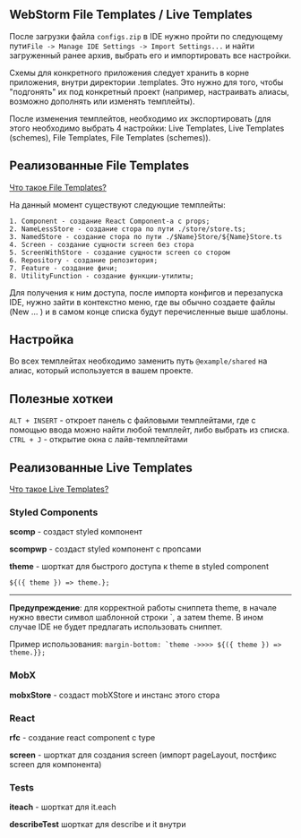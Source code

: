 ## WebStorm File Templates / Live Templates 

После загрузки файла ```configs.zip``` в IDE нужно пройти по следующему пути```File -> Manage IDE Settings -> Import Settings...``` 
и найти загруженный ранее архив, выбрать его и импортировать все настройки.

Схемы для конкретного приложения следует хранить в корне приложения, внутри директории .templates.
Это нужно для того, чтобы "подгонять" их под конкретный проект (например, настраивать алиасы, возможно дополнять или изменять темплейты).

После изменения темплейтов, необходимо их экспортировать (для этого необходимо выбрать 4 настройки: Live Templates, Live Templates (schemes), 
File Templates, File Templates (schemes)).

## Реализованные File Templates
[Что такое File Templates?](https://www.jetbrains.com/help/webstorm/using-file-and-code-templates.html)

На данный момент существуют следующие темплейты:

```
1. Component - создание React Component-а с props;
2. NameLessStore - создание стора по пути ./store/store.ts;
3. NamedStore - создание стора по пути ./$Name}Store/${Name}Store.ts
4. Screen - создание сущности screen без стора 
5. ScreenWithStore - создание сущности screen со стором
6. Repository - создание репозитория;
7. Feature - создание фичи;
8. UtilityFunction - создание функции-утилиты;
```

Для получения к ним доступа, после импорта конфигов и перезапуска IDE, нужно зайти в контекстно меню, где вы обычно создаете файлы (New ... )
и в самом конце списка будут перечисленные выше шаблоны. 

## Наcтройка
Во всех темплейтах необходимо заменить путь ``@example/shared`` на алиас, который используется в вашем проекте.

## Полезные хоткеи
``ALT + INSERT`` - откроет панель с файловыми темплейтами, где с помощью ввода можно найти любой темплейт, либо выбрать из списка.
``CTRL + J`` - открытие окна с лайв-темплейтами


## Реализованные Live Templates 
[Что такое Live Templates?](https://www.jetbrains.com/help/webstorm/using-live-templates.html)

### Styled Components
**scomp** - создаст styled компонент

**scompwp** - создаст styled компонент с пропсами

**theme** - шорткат для быстрого доступа к theme в styled component

``
${({ theme }) => theme.};
``
*****
**Предупреждение**: для корректной работы сниппета theme, в начале нужно ввести
символ шаблонной строки `, а затем theme. В ином случае IDE не будет предлагать использовать сниппет.

Пример использования:
``
margin-bottom: `theme ->>>> ${({ theme }) => theme.}};
``

### MobX
**mobxStore** - создаст mobXStore и инстанс этого стора

### React
**rfc** - создание react component с type

**screen**  - шорткат для создания screen (импорт pageLayout, постфикс screen для компонента)

### Tests

**iteach** - шорткат для it.each

**describeTest** шорткат для describe и it внутри


